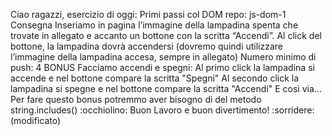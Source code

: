 Ciao ragazzi, esercizio di oggi: Primi passi col DOM
repo: js-dom-1
Consegna
Inseriamo in pagina l’immagine della lampadina spenta che trovate in allegato e accanto un bottone con la scritta “Accendi”.
Al click del bottone, la lampadina dovrà accendersi (dovremo quindi utilizzare l’immagine della lampadina accesa, sempre in allegato)
Numero minimo di push: 4
BONUS
Facciamo accendi e spegni:
Al primo click la lampadina si accende e nel bottone compare la scritta "Spegni"
Al secondo click la lampadina si spegne e nel bottone compare la scritta "Accendi"
E così via...
Per fare questo bonus potremmo aver bisogno di del metodo string.includes() :occhiolino:
Buon Lavoro e buon divertimento! :sorridere: (modificato) 